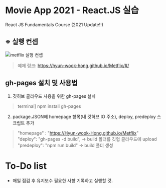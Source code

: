 # Movie App 2021 - React.JS 실습

React JS Fundamentals Course (2021 Update!!)

## ※ 실행 컨셉
![metflix 실행 컨셉](https://user-images.githubusercontent.com/61657215/116801264-1fd2cf80-ab43-11eb-9705-ffd2258a32f1.JPG)

> 예제 링크: https://hyun-wook-hong.github.io/Metflix/#/

## gh-pages 설치 및 사용법
1) 깃허브 클라우드 사용을 위한 gh-pages 설치
> terminal] npm install gh-pages

2) package.JSON에 homepage 항목(내 깃허브 IO 주소), deploy, predeploy 스크립트 추가  
> "homepage" : "https://Hyun-wook-Hong.github.io/Metflix"  
> "deploy": "gh-pages -d build", → build 폴더를 깃헙 클라우드에 upload  
> "predeploy": "npm run build"  → build 폴더 생성  
   
# To-Do list
- 매일 점검 후 유지보수 필요한 사항 기록하고 실행할 것.
